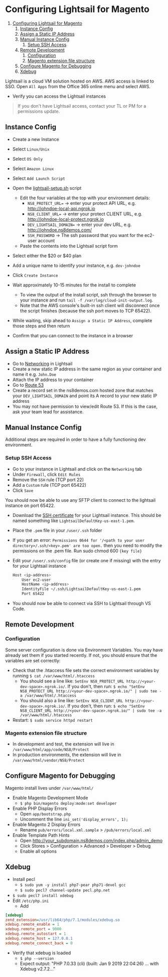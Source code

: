 # Configuring Lightsail for Magento

1. [Configuring Lightsail for Magento](#configuring-lightsail-for-magento)
   1. [Instance Config](#instance-config)
   1. [Assign a Static IP Address](#assign-a-static-ip-address)
   1. [Manual Instance Config](#manual-instance-config)
      1. [Setup SSH Access](#setup-ssh-access)
   1. [Remote Development](#remote-development)
      1. [Configuration](#configuration)
      1. [Magento extension file structure](#magento-extension-file-structure)
   1. [Configure Magento for Debugging](#configure-magento-for-debugging)
   1. [Xdebug](#xdebug)

Lightsail is a cloud VM solution hosted on AWS. AWS access is linked to SSO. Open `All Apps` from the Office 365 online menu and select AWS.

* Verify you can access the Lightsail instances

> If you don't have Lightsail access, contact your TL or PM for a permissions update.

## Instance Config

* Create a new Instance
* Select `Linux/Unix`
* Select `OS Only`
* Select `Amazon Linux`
* Select `Add Launch Script`
* Open the [lightsail-setup.sh](https://github.com/ns8inc/protect-integration-magento/blob/master/scripts/lightsail-setup.sh) script
  * Edit the four variables at the top with your environment details:
    * `NS8_PROTECT_URL=` -> enter your protect API URL, e.g. http://johndoe-local-api.ngrok.io
    * `NS8_CLIENT_URL=` -> enter your protect CLIENT URL, e.g. http://johndoe-local-protect.ngrok.io
    * `DEV_LIGHTSAIL_DOMAIN=` -> enter your dev URL, e.g. http://johndoe.ns8demos.com/
    * `SSH_PASSWORD` -> The ssh password that you want for the ec2-user account
  * Paste the contents into the Lightsail script form
* Select either the $20 or $40 plan
* Add a unique name to identify your instance, e.g. `dev-johndoe`
* Click `Create Instance`
* Wait approximately 10-15 minutes for the install to complete
  * To view the output of the install script, ssh through the browser to your instance and run `tail -f /var/log/cloud-init-output.log`.
  * Note that the AWS console's built-in ssh client will disconnect once the script finishes (because the ssh port moves to TCP 65422).

* While waiting, skip ahead to `Assign a Static IP Address`, complete those steps and then return
* Confirm that you can connect to the instance in a browser

## Assign a Static IP Address

* Go to [Networking](https://lightsail.aws.amazon.com/ls/webapp/home/networking) in Lightsail
* Create a new static IP address in the same region as your container and name it e.g. `John.Doe`
* Attach the IP address to your container
* Go to [Route 53](https://console.aws.amazon.com/route53/home)
* Create a record set in the ns8demos.com hosted zone that matches your `DEV_LIGHTSAIL_DOMAIN` and point its A record to your new static IP address
* You may not have permission to view/edit Route 53.  If this is the case, ask your team lead for assistance.


## Manual Instance Config

Additional steps are required in order to have a fully functioning dev environment.

### Setup SSH Access

* Go to your instance in Lightsail and click on the `Networking` tab
* Under `Firewall`, click `Edit Rules`
* Remove the `SSH` rule (TCP port 22)
* Add a `Custom` rule (TCP port 65422)
* Click `Save`

You should now be able to use any SFTP client to connect to the lightsail instance on port 65422.

* Download the [SSH certificate](https://lightsail.aws.amazon.com/ls/webapp/account/keys) for your Lightsail instance. This should be named something like `LightsailDefaultKey-us-east-1.pem`.
* Place the `.pem` file in your `/user/.ssh` folder
* If you get an error: `Permissions 0644 for '/<path to your user directory>/.ssh/<key>.pem' are too open.` then you need to modify the permissions on the .pem file.  Run sudo chmod 600 `{key file}`

* Edit your `/user/.ssh/config` file (or create one if missing) with the entry for your Lightsail instance

  ```bash
  Host <ip-address>
      User ec2-user
      HostName <ip-address>
      IdentityFile ~/.ssh/LightsailDefaultKey-us-east-1.pem
      Port 65422
  ```

* You should now be able to connect via SSH to Lightsail through VS Code.

## Remote Development

### Configuration

Some server configuration is done via Environment Variables. You may have already set them if you started recently. If not, you should ensure that the variables are set correctly:

* Check that the .htaccess file sets the correct environment variables by running `$ cat /var/www/html/.htaccess`
  * You should see a line like: `SetEnv NS8_PROTECT_URL http://<your-dev-space>.ngrok.io/`.  If you don't, then run: `$ echo "SetEnv NS8_PROTECT_URL http://<your-dev-space>.ngrok.io/" | sudo tee -a /var/www/html/.htaccess`
  * You should also a line like: `SetEnv NS8_CLIENT_URL http://<your-dev-space>.ngrok.io/`.  If you don't, then run: `$ echo "SetEnv NS8_CLIENT_URL http://<your-dev-space>.ngrok.io/" | sudo tee -a /var/www/html/.htaccess`
* Restart: `$ sudo service httpd restart`

### Magento extension file structure

* In development and test, the extension will live in `/var/www/html/app/code/NS8/Protect`
* In production environments, the extension will live in `/var/www/html/vendor/NS8/Protect`

## Configure Magento for Debugging

Magento install lives under `/var/www/html/`

* Enable Magento Development Mode
  * `$ php bin/magento deploy:mode:set developer`
* Enable PHP Display Errors
  * Open `app/bootstrap.php`
  * Uncomment the line `ini_set('display_errors', 1);`
* Enable Magento 2 Display Errors
  * Rename `pub/errors/local.xml.sample` > `/pub/errors/local.xml`
* Enable Template Path Hints
  * Open <http://your_subdomain.ns8demos.com/index.php/admin_demo>
  * Click Stores > Configuration > Advanced > Developer > Debug
  * Enable all options

## Xdebug

* Install pecl
  * `$ sudo yum -y install php7-pear php71-devel gcc`
  * `$ sudo pecl7 channel-update pecl.php.net`
* `$ sudo pecl7 install xdebug`
* Edit `/etc/php.ini`
  * Add

```ini
[xdebug]
zend_extension=/usr/lib64/php/7.1/modules/xdebug.so
xdebug.remote_enable = 1
xdebug.remote_port = 9000
xdebug.remote_autostart = 1
xdebug.remote_host = 127.0.0.1
xdebug.remote_connect_back = 0
```

* Verify that xdebug is loaded
  * `$ php --version`
  * Expect output: "PHP 7.0.33 (cli) (built: Jan  9 2019 22:04:26) ... with Xdebug v2.7.2..."
